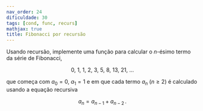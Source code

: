 ```yaml
---
nav_order: 24
dificuldade: 30
tags: [cond, func, recurs]
mathjax: true
title: Fibonacci por recursão
---
```


Usando recursão, implemente uma função para calcular o $n$-ésimo termo da série de Fibonacci,

$$ 0,\ 1,\ 1,\ 2,\ 3,\ 5,\ 8,\ 13,\ 21,\ \ldots $$

que começa com $a_0=0$, $a_1=1$ e em que cada termo $a_n$ ($n \ge 2$) é calculado usando a equação recursiva

$$ a_n = a_{n-1} + a_{n-2}\,. $$
